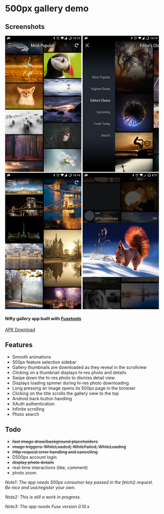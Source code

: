 # 500px gallery demo

## Screenshots
<img src="https://github.com/jveres/D500px/blob/master/Screenshot1.png?raw=true" width="250">
<img src="https://github.com/jveres/D500px/blob/master/Screenshot2.png?raw=true" width="250">
<img src="https://github.com/jveres/D500px/blob/master/Screenshot3.png?raw=true" width="250">
<img src="https://github.com/jveres/D500px/blob/master/Screenshot4.png?raw=true" width="250">

#### Nifty gallery app built with [Fusetools](https://www.fusetools.com/)

<a href="https://github.com/jveres/D500px/blob/master/D500px-debug.apk?raw=true">APK Download</a>

## Features

* Smooth animations
* 500px feature selection sidebar
* Gallery thumbnails are downloaded as they reveal in the scrollview
* Clicking on a thumbnail displays hi-res photo and details
* Swipe down the hi-res photo to dismiss detail view
* Displays loading spinner during hi-res photo downloading
* Long pressing an image opens its 500px page in the browser
* Clicking on the title scrolls the gallery view to the top
* Android back button handling
* XAuth authentication
* Infinite scrolling
* Photo search

## Todo

- ~~fast image draw/background placeholders~~
- ~~image triggers: WhileLoaded, WhileFailed, WhileLoading~~
- ~~Http request error handling and cancelling~~
- D500px account login
- ~~display photo details~~
- real-time interactions (like, comment)
- photo zoom

*Note1: The app needs 500px consumer key passed in the fetch() request. Be nice and use/register your own.*

*Note2: This is still a work in progress.*

*Note3: The app needs Fuse version 0.10.x*